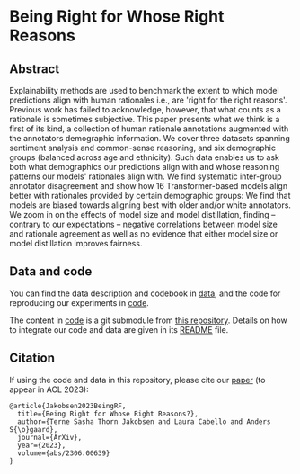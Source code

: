 # Being Right for Whose Right Reasons


## Abstract
Explainability methods are used to benchmark the extent to which model predictions align with human rationales
i.e., are 'right for the right reasons'. Previous work has failed to 
acknowledge, however, that what counts as a rationale is sometimes subjective. This paper presents what we think is a first of its kind, a collection of human rationale annotations augmented with the annotators demographic information. 
We cover three datasets 
spanning sentiment analysis and common-sense reasoning, and 
six demographic groups 
(balanced across age and ethnicity). 
Such data enables us to ask both what demographics our predictions align with and
whose reasoning patterns our models' rationales align with. We find systematic inter-group annotator disagreement 
and show how 16 Transformer-based models 
align better with rationales provided by certain demographic groups: 
We find that models are biased towards aligning best with older and/or white annotators. We zoom in on the effects of model size and model distillation, finding – contrary to our expectations – 
negative correlations between model size and rationale agreement as well as no evidence that either model size or model distillation improves fairness.



## Data and code

You can find the data description and codebook in [data](https://github.com/terne/Being_Right_for_Whose_Right_Reasons/tree/main/data), and the code for reproducing our experiments in [code](https://github.com/terne/Being_Right_for_Whose_Right_Reasons/tree/main/code).

The content in [code](https://github.com/terne/Being_Right_for_Whose_Right_Reasons/tree/main/code) is a git submodule from [this repository](https://github.com/lautel/fair-rationales). Details on how to integrate our code and data are given in its [README](https://github.com/lautel/fair-rationales/blob/main/README.md) file.
  

## Citation
If using the code and data in this repository, please cite our
[paper](https://arxiv.org/abs/2306.00639) (to appear in ACL 2023): 
```
@article{Jakobsen2023BeingRF,
  title={Being Right for Whose Right Reasons?},
  author={Terne Sasha Thorn Jakobsen and Laura Cabello and Anders S{\o}gaard},
  journal={ArXiv},
  year={2023},
  volume={abs/2306.00639}
}
```


